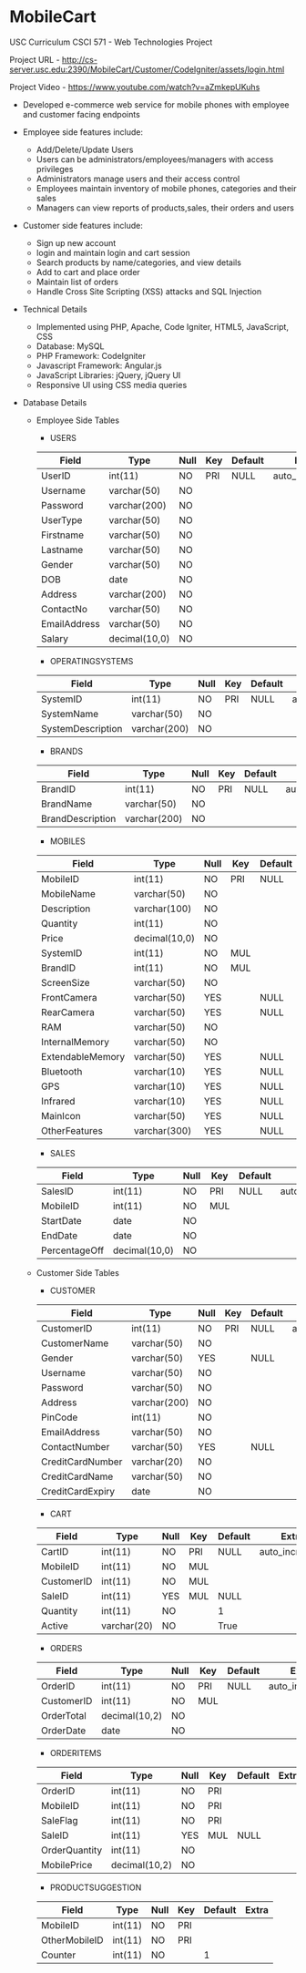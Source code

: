 # MobileCart
USC Curriculum CSCI 571 - Web Technologies Project

Project URL - http://cs-server.usc.edu:2390/MobileCart/Customer/CodeIgniter/assets/login.html

Project Video - https://www.youtube.com/watch?v=aZmkepUKuhs

- Developed e-commerce web service for mobile phones with employee and customer facing endpoints
- Employee side features include:
	- Add/Delete/Update Users
	- Users can be administrators/employees/managers with access privileges
	- Administrators manage users and their access control
  	- Employees maintain inventory of mobile phones, categories and their sales
	- Managers can view reports of products,sales, their orders and users

- Customer side features include:
	- Sign up new account
	- login and maintain login and cart session
	- Search products by name/categories, and view details
	- Add to cart and place order
	- Maintain list of orders
	- Handle Cross Site Scripting (XSS) attacks and SQL Injection

- Technical Details
	- Implemented using PHP, Apache, Code Igniter, HTML5, JavaScript, CSS
  	- Database: MySQL
	- PHP Framework: CodeIgniter
  	- Javascript Framework: Angular.js
	- JavaScript Libraries: jQuery, jQuery UI
	- Responsive UI using CSS media queries

- Database Details

	- Employee Side Tables
		- USERS
	 
		| Field        | Type          | Null | Key | Default | Extra          |
		|--------------|---------------|------|-----|---------|----------------|
		| UserID       | int(11)       | NO   | PRI | NULL    | auto_increment | 
		| Username     | varchar(50)   | NO   |     |         |                | 
		| Password     | varchar(200)  | NO   |     |         |                | 
		| UserType     | varchar(50)   | NO   |     |         |                | 
		| Firstname    | varchar(50)   | NO   |     |         |                | 
		| Lastname     | varchar(50)   | NO   |     |         |                | 
		| Gender       | varchar(50)   | NO   |     |         |                | 
		| DOB          | date          | NO   |     |         |                | 
		| Address      | varchar(200)  | NO   |     |         |                | 
		| ContactNo    | varchar(50)   | NO   |     |         |                | 
		| EmailAddress | varchar(50)   | NO   |     |         |                | 
		| Salary       | decimal(10,0) | NO   |     |         |                | 
	
		- OPERATINGSYSTEMS
		
		| Field             | Type         | Null | Key | Default | Extra          |
		|-------------------|--------------|------|-----|---------|----------------|
		| SystemID          | int(11)      | NO   | PRI | NULL    | auto_increment | 
		| SystemName        | varchar(50)  | NO   |     |         |                | 
		| SystemDescription | varchar(200) | NO   |     |         |                | 
		
		- BRANDS
	
		| Field            | Type         | Null | Key | Default | Extra          |
		|------------------|--------------|------|-----|---------|----------------|
		| BrandID          | int(11)      | NO   | PRI | NULL    | auto_increment | 
		| BrandName        | varchar(50)  | NO   |     |         |                | 
		| BrandDescription | varchar(200) | NO   |     |         |                | 
		
		- MOBILES
		
		| Field            | Type          | Null | Key | Default | Extra          |
		|------------------|---------------|------|-----|---------|----------------|
		| MobileID         | int(11)       | NO   | PRI | NULL    | auto_increment | 
		| MobileName       | varchar(50)   | NO   |     |         |                | 
		| Description      | varchar(100)  | NO   |     |         |                | 
		| Quantity         | int(11)       | NO   |     |         |                | 
		| Price            | decimal(10,0) | NO   |     |         |                | 
		| SystemID         | int(11)       | NO   | MUL |         |                | 
		| BrandID          | int(11)       | NO   | MUL |         |                | 
		| ScreenSize       | varchar(50)   | NO   |     |         |                | 
		| FrontCamera      | varchar(50)   | YES  |     | NULL    |                | 
		| RearCamera       | varchar(50)   | YES  |     | NULL    |                | 
		| RAM              | varchar(50)   | NO   |     |         |                | 
		| InternalMemory   | varchar(50)   | NO   |     |         |                | 
		| ExtendableMemory | varchar(50)   | YES  |     | NULL    |                | 
		| Bluetooth        | varchar(10)   | YES  |     | NULL    |                | 
		| GPS              | varchar(10)   | YES  |     | NULL    |                | 
		| Infrared         | varchar(10)   | YES  |     | NULL    |                | 
		| MainIcon         | varchar(50)   | YES  |     | NULL    |                | 
		| OtherFeatures    | varchar(300)  | YES  |     | NULL    |                | 
		
		- SALES
		
		| Field         | Type          | Null | Key | Default | Extra          |
		|---------------|---------------|------|-----|---------|----------------|
		| SalesID       | int(11)       | NO   | PRI | NULL    | auto_increment | 
		| MobileID      | int(11)       | NO   | MUL |         |                | 
		| StartDate     | date          | NO   |     |         |                | 
		| EndDate       | date          | NO   |     |         |                | 
		| PercentageOff | decimal(10,0) | NO   |     |         |                | 

	- Customer Side Tables 
		- CUSTOMER 
		
		| Field            | Type         | Null | Key | Default | Extra          |
		|------------------|--------------|------|-----|---------|----------------|
		| CustomerID       | int(11)      | NO   | PRI | NULL    | auto_increment |  
		| CustomerName     | varchar(50)  | NO   |     |         |                |  
		| Gender           | varchar(50)  | YES  |     | NULL    |                |  
		| Username         | varchar(50)  | NO   |     |         |                |  
		| Password         | varchar(50)  | NO   |     |         |                |  
		| Address          | varchar(200) | NO   |     |         |                |  
		| PinCode          | int(11)      | NO   |     |         |                |  
		| EmailAddress     | varchar(50)  | NO   |     |         |                |  
		| ContactNumber    | varchar(50)  | YES  |     | NULL    |                |  
		| CreditCardNumber | varchar(20)  | NO   |     |         |                |  
		| CreditCardName   | varchar(50)  | NO   |     |         |                |  
		| CreditCardExpiry | date         | NO   |     |         |                | 
		 
		 
		- CART 
		
		| Field      | Type        | Null | Key | Default | Extra          |
		|------------|-------------|------|-----|---------|----------------|
		| CartID     | int(11)     | NO   | PRI | NULL    | auto_increment |  
		| MobileID   | int(11)     | NO   | MUL |         |                |  
		| CustomerID | int(11)     | NO   | MUL |         |                |  
		| SaleID     | int(11)     | YES  | MUL | NULL    |                |  
		| Quantity   | int(11)     | NO   |     | 1       |                |  
		| Active     | varchar(20) | NO   |     | True    |                | 
		 
		 
		- ORDERS  
		
		| Field      | Type          | Null | Key | Default | Extra          |
		|------------|---------------|------|-----|---------|----------------|
		| OrderID    | int(11)       | NO   | PRI | NULL    | auto_increment |  
		| CustomerID | int(11)       | NO   | MUL |         |                |  
		| OrderTotal | decimal(10,2) | NO   |     |         |                |  
		| OrderDate  | date          | NO   |     |         |                | 
		 
		- ORDERITEMS 
		 
		| Field         | Type          | Null | Key | Default | Extra |
		|---------------|---------------|------|-----|---------|-------|
		| OrderID       | int(11)       | NO   | PRI |         |       |  
		| MobileID      | int(11)       | NO   | PRI |         |       |  
		| SaleFlag      | int(11)       | NO   | PRI |         |       |  
		| SaleID        | int(11)       | YES  | MUL | NULL    |       |  
		| OrderQuantity | int(11)       | NO   |     |         |       |  
		| MobilePrice   | decimal(10,2) | NO   |     |         |       | 
		 
		 
		- PRODUCTSUGGESTION 
		
		| Field         | Type    | Null | Key | Default | Extra |
		|---------------|---------|------|-----|---------|-------|
		| MobileID      | int(11) | NO   | PRI |         |       |  
		| OtherMobileID | int(11) | NO   | PRI |         |       |  
		| Counter       | int(11) | NO   |     | 1       |       |  
